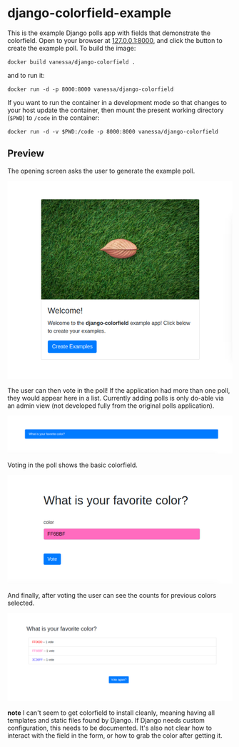 # django-colorfield-example

This is the example Django polls app with fields that demonstrate the colorfield.
Open to your browser at [127.0.0.1:8000](http://127.0.0.1:8000), and click the
button to create the example poll. To build the image:

```
docker build vanessa/django-colorfield .
```

and to run it:

```
docker run -d -p 8000:8000 vanessa/django-colorfield
```

If you want to run the container in a development mode so that changes to your host update the container, then mount the present working directory (`$PWD`) to `/code` in the container:

```
docker run -d -v $PWD:/code -p 8000:8000 vanessa/django-colorfield
```

## Preview

The opening screen asks the user to generate the example poll.

![img/example1.png](img/example1.png)

The user can then vote in the poll! If the application had more than one poll, they would appear here in a list. Currently adding polls is only do-able via an admin view (not developed fully from the original polls application).


![img/example2.png](img/example2.png)


Voting in the poll shows the basic colorfield.

![img/example3.png](img/example3.png)


And finally, after voting the user can see the counts for previous colors selected.

![img/example4.png](img/example4.png)


**note** I can't seem to get colorfield to install cleanly, meaning having all templates and static files found by Django. If Django needs custom configuration, this needs to be documented. It's also not clear how to interact with the field in the form, or how to grab the color after getting it.
